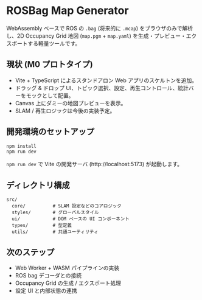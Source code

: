 # ROSBag Map Generator

WebAssembly ベースで ROS の `.bag` (将来的に `.mcap`) をブラウザのみで解析し、2D Occupancy Grid 地図 (`map.pgm` + `map.yaml`) を生成・プレビュー・エクスポートする軽量ツールです。

## 現状 (M0 プロトタイプ)

- Vite + TypeScript によるスタンドアロン Web アプリのスケルトンを追加。
- ドラッグ & ドロップ UI、トピック選択、設定、再生コントロール、統計バーをモックとして配置。
- Canvas 上にダミーの地図プレビューを表示。
- SLAM / 再生ロジックは今後の実装予定。

## 開発環境のセットアップ

```bash
npm install
npm run dev
```

`npm run dev` で Vite の開発サーバ (http://localhost:5173) が起動します。

## ディレクトリ構成

```
src/
  core/          # SLAM 設定などのコアロジック
  styles/        # グローバルスタイル
  ui/            # DOM ベースの UI コンポーネント
  types/         # 型定義
  utils/         # 共通ユーティリティ
```

## 次のステップ

- Web Worker + WASM パイプラインの実装
- ROS bag デコーダとの接続
- Occupancy Grid の生成 / エクスポート処理
- 設定 UI と内部状態の連携
